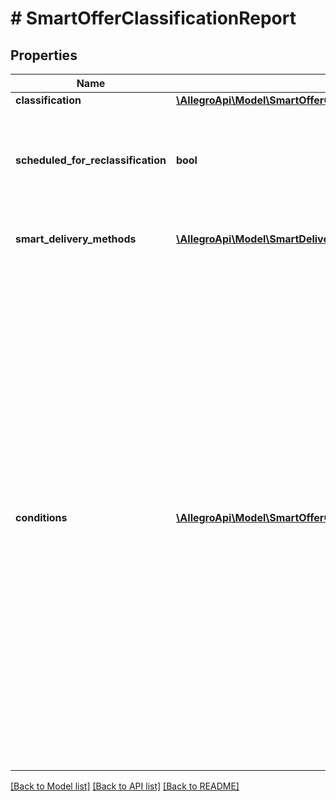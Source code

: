 # # SmartOfferClassificationReport

## Properties

Name | Type | Description | Notes
------------ | ------------- | ------------- | -------------
**classification** | [**\AllegroApi\Model\SmartOfferClassificationReportClassification**](SmartOfferClassificationReportClassification.md) |  | [optional]
**scheduled_for_reclassification** | **bool** | Indicates whether that particular offer is set to be reclassified in the next 24 hours | [optional]
**smart_delivery_methods** | [**\AllegroApi\Model\SmartDeliveryMethod[]**](SmartDeliveryMethod.md) | Delivery methods marked with Smart! label | [optional]
**conditions** | [**\AllegroApi\Model\SmartOfferClassificationReportConditionsInner[]**](SmartOfferClassificationReportConditionsInner.md) | Set of conditions to be met in order for that particular offer to be Smart!. Each condition filters out improperly configured delivery methods or checks some offer attributes. Order of conditions matters. Please keep in mind that this is a **PREVIEW** of an offer classification if being conducted right now - actual classification is triggered only by attribute changes and as of now it cannot be manually done on demand. | [optional]

[[Back to Model list]](../../README.md#models) [[Back to API list]](../../README.md#endpoints) [[Back to README]](../../README.md)
